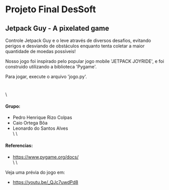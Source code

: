 # Projeto Final DesSoft
## Jetpack Guy - A pixelated game

Controle Jetpack Guy e o leve através de diversos desafios, evitando perigos e desviando de obstáculos enquanto tenta coletar a maior quantidade de moedas possíveis!

Nosso jogo foi inspirado pelo popular jogo mobile 'JETPACK JOYRIDE', e foi construido utilizando a biblioteca 'Pygame'.

Para jogar, execute o arquivo 'jogo.py'.  
#  
\ 
#### Grupo:
- Pedro Henrique Rizo Colpas
- Caio Ortega Bôa
- Leonardo do Santos Alves  
\ 
\ 

#### Referencias:
- https://www.pygame.org/docs/  
\ 
\ 

Veja uma prévia do jogo em:
- https://youtu.be/_QJc7uwdPd8
